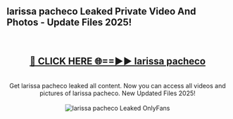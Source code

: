 <h2>larissa pacheco Leaked Private Video And Photos - Update Files 2025!</h2>
<br>
<div align="center">
<h2><a href="https://linkcuts.com/hfmhzwbr" rel="nofollow">🔴 CLICK HERE 🌐==►► larissa pacheco</a></h2>
<br>
Get larissa pacheco leaked all content. Now you can access all videos and pictures of larissa pacheco. New Updated Files 2025!
<br>
<br>
<a href="https://linkcuts.com/hfmhzwbr" rel="nofollow" data-target="animated-image.originalLink"><img src="https://i.ibb.co.com/WyWwxjT/player-gif2.gif" alt="larissa pacheco Leaked OnlyFans" style="max-width: 100%; display: inline-block;" data-target="animated-image.originalImage"></a>
</div>
<br>